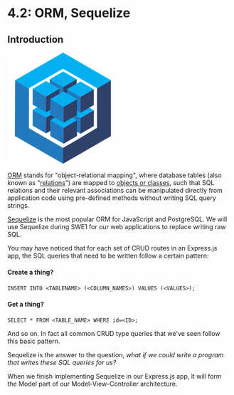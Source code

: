 # 4.2: ORM, Sequelize

## Introduction

![Sequelize Logo](../../.gitbook/assets/logo-small.png)

[ORM](https://en.wikipedia.org/wiki/Object%E2%80%93relational_mapping) stands for "object-relational mapping", where database tables \(also known as "[relations](https://en.wikipedia.org/wiki/Relation_%28database%29)"\) are mapped to [objects or classes](https://en.wikipedia.org/wiki/Object_%28computer_science%29#:~:text=An%20object%20is%20an%20abstract,found%20in%20the%20real%20world.), such that SQL relations and their relevant associations can be manipulated directly from application code using pre-defined methods without writing SQL query strings.

[Sequelize](https://sequelize.org/) is the most popular ORM for JavaScript and PostgreSQL. We will use Sequelize during SWE1 for our web applications to replace writing raw SQL.

You may have noticed that for each set of CRUD routes in an Express.js app, the SQL queries that need to be written follow a certain pattern:

#### Create a thing?

`INSERT INTO <TABLENAME> (<COLUMN_NAMES>) VALUES (<VALUES>);`

#### Get a thing?

`SELECT * FROM <TABLE_NAME> WHERE id=<ID>;`

And so on. In fact all common CRUD type queries that we've seen follow this basic pattern.

Sequelize is the answer to the question, _what if we could write a program that writes these SQL queries for us?_

When we finish implementing Sequelize in our Express.js app, it will form the Model part of our Model-View-Controller architecture.

